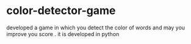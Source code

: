 # color-detector-game
developed a game in which you detect the color of words and may you improve you score . it is developed in python

